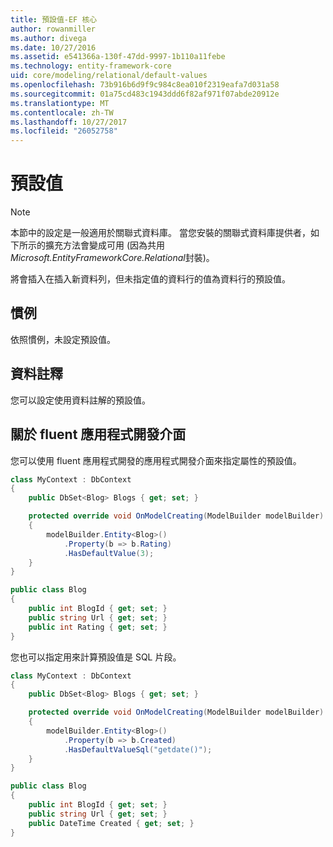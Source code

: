```yaml
---
title: 預設值-EF 核心
author: rowanmiller
ms.author: divega
ms.date: 10/27/2016
ms.assetid: e541366a-130f-47dd-9997-1b110a11febe
ms.technology: entity-framework-core
uid: core/modeling/relational/default-values
ms.openlocfilehash: 73b916b6d9f9c984c8ea010f2319eafa7d031a58
ms.sourcegitcommit: 01a75cd483c1943ddd6f82af971f07abde20912e
ms.translationtype: MT
ms.contentlocale: zh-TW
ms.lasthandoff: 10/27/2017
ms.locfileid: "26052758"
---
```

# <a name="default-values"></a>預設值

> [!NOTE]  
> 本節中的設定是一般適用於關聯式資料庫。 當您安裝的關聯式資料庫提供者，如下所示的擴充方法會變成可用 (因為共用*Microsoft.EntityFrameworkCore.Relational*封裝)。

將會插入在插入新資料列，但未指定值的資料行的值為資料行的預設值。

## <a name="conventions"></a>慣例

依照慣例，未設定預設值。

## <a name="data-annotations"></a>資料註釋

您可以設定使用資料註解的預設值。

## <a name="fluent-api"></a>關於 fluent 應用程式開發介面

您可以使用 fluent 應用程式開發的應用程式開發介面來指定屬性的預設值。

<!-- [!code-csharp[Main](samples/core/relational/Modeling/FluentAPI/Samples/Relational/DefaultValue.cs?highlight=9)] -->
``` csharp
class MyContext : DbContext
{
    public DbSet<Blog> Blogs { get; set; }

    protected override void OnModelCreating(ModelBuilder modelBuilder)
    {
        modelBuilder.Entity<Blog>()
            .Property(b => b.Rating)
            .HasDefaultValue(3);
    }
}

public class Blog
{
    public int BlogId { get; set; }
    public string Url { get; set; }
    public int Rating { get; set; }
}
```

您也可以指定用來計算預設值是 SQL 片段。

<!-- [!code-csharp[Main](samples/core/relational/Modeling/FluentAPI/Samples/Relational/DefaultValueSql.cs?highlight=9)] -->
``` csharp
class MyContext : DbContext
{
    public DbSet<Blog> Blogs { get; set; }

    protected override void OnModelCreating(ModelBuilder modelBuilder)
    {
        modelBuilder.Entity<Blog>()
            .Property(b => b.Created)
            .HasDefaultValueSql("getdate()");
    }
}

public class Blog
{
    public int BlogId { get; set; }
    public string Url { get; set; }
    public DateTime Created { get; set; }
}
```
